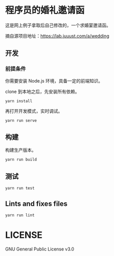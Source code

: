 # 程序员的婚礼邀请函
这是网上例子拿取后自己修改的，一个求婚宴邀请函。

摘自源项目地址：https://lab.juuust.com/a/wedding

## 开发
### 前提条件
你需要安装 Node.js 环境，具备一定的前端知识。

clone 到本地之后，先安装所有依赖。
```
yarn install
```

再打开开发模式，实时调试。
```
yarn run serve
```

## 构建
构建生产版本。
```
yarn run build
```

## 测试
```
yarn run test
```

## Lints and fixes files
```
yarn run lint
```

# LICENSE
GNU General Public License v3.0
